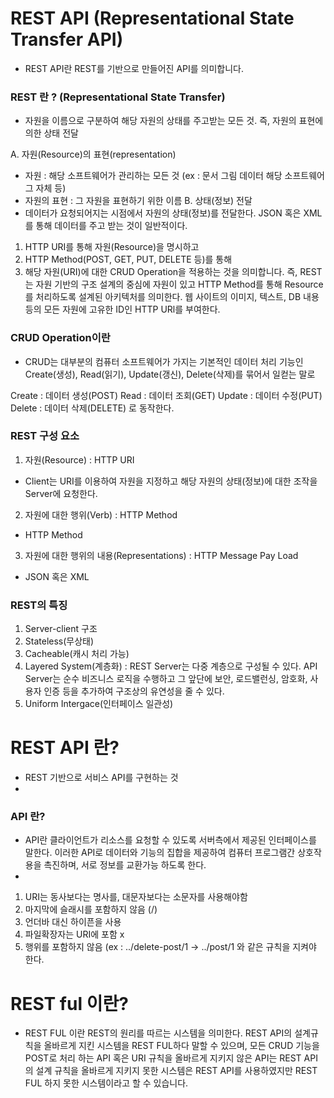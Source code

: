 # REST API (Representational State Transfer API)
- REST API란 REST를 기반으로 만들어진 API를 의미합니다. 

### REST 란 ? (Representational State Transfer)
- 자원을 이름으로 구분하여 해당 자원의 상태를 주고받는 모든 것. 즉, 자원의 표현에 의한 상태 전달

A. 자원(Resource)의 표현(representation)
- 자원 : 해당 소프트웨어가 관리하는 모든 것 (ex : 문서 그림 데이터 해당 소프트웨어 그 자체 등)
- 자원의 표현 : 그 자원을 표현하기 위한 이름 
B. 상태(정보) 전달
- 데이터가 요청되어지는 시점에서 자원의 상태(정보)를 전달한다. JSON 혹은 XML를 통해 데이터를 주고 받는 것이 일반적이다.

1. HTTP URI를 통해 자원(Resource)을 명시하고
2. HTTP Method(POST, GET, PUT, DELETE 등)를 통해
3. 해당 자원(URI)에 대한 CRUD Operation을 적용하는 것을 의미합니다.
즉, REST는 자원 기반의 구조 설계의 중심에 자원이 있고 HTTP Method를 통해 Resource를 처리하도록 설계된 아키텍처를 의미한다.
웹 사이트의 이미지, 텍스트, DB 내용 등의 모든 자원에 고유한 ID인 HTTP URl를 부여한다.

### CRUD Operation이란
- CRUD는 대부분의 컴퓨터 소프트웨어가 가지는 기본적인 데이터 처리 기능인 Create(생성), Read(읽기), Update(갱신), Delete(삭제)를 묶어서 일컫는 말로

Create : 데이터 생성(POST)
Read : 데이터 조회(GET)
Update : 데이터 수정(PUT)
Delete : 데이터 삭제(DELETE)
로 동작한다.

### REST 구성 요소
1. 자원(Resource) : HTTP URI
- Client는 URI를 이용하여 자원을 지정하고 해당 자원의 상태(정보)에 대한 조작을 Server에 요청한다.
2. 자원에 대한 행위(Verb) : HTTP Method
- HTTP Method
3. 자원에 대한 행위의 내용(Representations) : HTTP Message Pay Load
- JSON 혹은 XML

### REST의 특징
1. Server-client 구조
2. Stateless(무상태)
3. Cacheable(캐시 처리 가능)
4. Layered System(계층화) : REST Server는 다중 계층으로 구성될 수 있다. API Server는 순수 비즈니스 로직을 수행하고 그 앞단에 보안, 로드밸런싱, 암호화, 사용자 인증 등을 추가하여 구조상의 유연성을 줄 수 있다.
5. Uniform Intergace(인터페이스 일관성)

# REST API 란?
- REST 기반으로 서비스 API를 구현하는 것
- 
### API 란?
- API란 클라이언트가 리소스를 요청할 수 있도록 서버측에서 제공된 인터페이스를 말한다. 이러한 API로 데이터와 기능의 집합을 제공하여 컴퓨터 프로그램간 상호작용을 촉진하며, 서로 정보를 교환가능 하도록 한다.
- 
1. URI는 동사보다는 명사를, 대문자보다는 소문자를 사용해야함
2. 마지막에 슬래시를 포함하지 않음 (/)
3. 언더바 대신 하이픈을 사용
4. 파일확장자는 URI에 포함 x
5. 행위를 포함하지 않음 (ex : ../delete-post/1 -> ../post/1
와 같은 규칙을 지켜야 한다.

# REST ful 이란?
- REST FUL 이란 REST의 원리를 따르는 시스템을 의미한다. REST API의 설계규칙을 올바르게 지킨 시스템을 REST FUL하다 말할 수 있으며, 모든 CRUD 기능을 POST로 처리 하는 API 혹은 URI 규칙을 올바르게 지키지 않은 API는 REST API의 설계 규칙을 올바르게 지키지 못한 시스템은 REST API를 사용하였지만 REST FUL 하지 못한 시스템이라고 할 수 있습니다.
